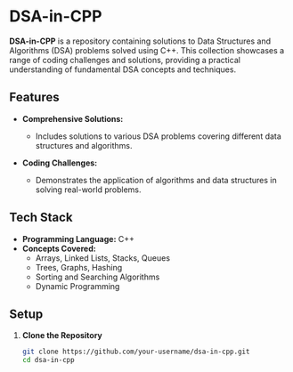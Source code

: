 # DSA-in-CPP

**DSA-in-CPP** is a repository containing solutions to Data Structures and Algorithms (DSA) problems solved using C++. This collection showcases a range of coding challenges and solutions, providing a practical understanding of fundamental DSA concepts and techniques.

## Features

- **Comprehensive Solutions:**
  - Includes solutions to various DSA problems covering different data structures and algorithms.
  
- **Coding Challenges:**
  - Demonstrates the application of algorithms and data structures in solving real-world problems.

## Tech Stack

- **Programming Language:** C++
- **Concepts Covered:**
  - Arrays, Linked Lists, Stacks, Queues
  - Trees, Graphs, Hashing
  - Sorting and Searching Algorithms
  - Dynamic Programming

## Setup

1. **Clone the Repository**

   ```bash
   git clone https://github.com/your-username/dsa-in-cpp.git
   cd dsa-in-cpp
